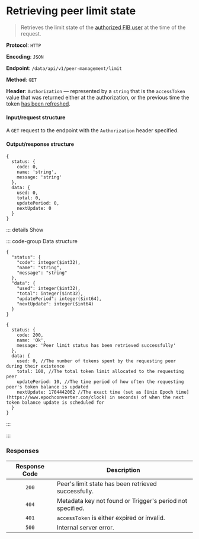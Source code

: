 # Retrieving peer limit state

> Retrieves the limit state of the [authorized FIB user](../auth-controller/authorizing-a-user-in-the-system.md) at the time of the request.

**Protocol**: `HTTP`

**Encoding**: `JSON`

**Endpoint**: `/data/api/v1/peer-management/limit`

**Method**: `GET`

**Header**: `Authorization` — represented by a `string` that is the `accessToken` value that was returned either at the authorization, or the previous time the token [has been refreshed](../auth-controller/refreshing-authentication-tokens.md).

#### Input/request structure

A `GET` request to the endpoint with the `Authorization` header specified.

#### Output/response structure

```json5
{
  status: {
    code: 0,
    name: 'string',
    message: 'string'
  },
  data: {
    used: 0,
    total: 0,
    updatePeriod: 0,
    nextUpdate: 0
  }
}
```

::: details Show

::: code-group Data structure

```json5 [Structure]
{
  "status": {
    "code": integer($int32),
    "name": "string",
    "message": "string"
  },
  "data": {
    "used": integer($int32),
    "total": integer($int32),
    "updatePeriod": integer($int64),
    "nextUpdate": integer($int64)
  }
}
```

```json5 [Example]
{
  status: {
    code: 200,
    name: 'Ok',
    message: 'Peer limit status has been retrieved successfully'
  },
  data: {
    used: 0, //The number of tokens spent by the requesting peer during their existence
    total: 100, //The total token limit allocated to the requesting peer
    updatePeriod: 10, //The time period of how often the requesting peer's token balance is updated
    nextUpdate: 1704442062 //The exact time (set as [Unix Epoch time](https://www.epochconverter.com/clock) in seconds) of when the next token balance update is scheduled for
  }
}
```

:::

:::

### Responses

| Response Code | Description |
| :-: | --- |
| `200` | Peer's limit state has been retrieved successfully. |
| `404` | Metadata key not found or Trigger's period not specified. |
| `401` | `accessToken` is either expired or invalid. |
| `500` | Internal server error. |
